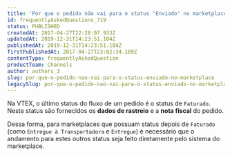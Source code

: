 ```yaml
---
title: 'Por que o pedido não vai para o status "Enviado" no marketplace?'
id: frequentlyAskedQuestions_719
status: PUBLISHED
createdAt: 2017-04-27T22:28:07.933Z
updatedAt: 2019-12-31T14:23:51.104Z
publishedAt: 2019-12-31T14:23:51.104Z
firstPublishedAt: 2017-04-27T23:02:34.109Z
contentType: frequentlyAskedQuestion
productTeam: Channels
author: authors_3
slug: por-que-o-pedido-nao-vai-para-o-status-enviado-no-marketplace
legacySlug: por-que-o-pedido-nao-vai-para-o-status-enviado-no-marketplace
---
```


Na VTEX, o último status do fluxo de um pedido é o status de `Faturado`. Neste status são fornecidos os __dados de rastreio__ e a __nota fiscal__ do pedido.

Dessa forma, para marketplaces que possuam status depois de `Faturado` (como `Entregue à Transportadora` e `Entregue`) é necessário que o andamento para estes outros status seja feito diretamente pelo sistema do marketplace.
